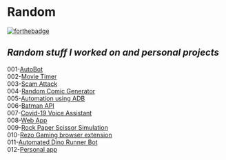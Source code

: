# Random

[![forthebadge](https://forthebadge.com/images/badges/60-percent-of-the-time-works-every-time.svg)](https://forthebadge.com)

<i>Random stuff I worked on and personal projects</i>
---

001-[AutoBot](https://github.com/SrijanReddy/Random/tree/master/001)
<br>
002-[Movie Timer](https://github.com/SrijanReddy/Random/tree/master/002)
<br>
003-[Scam Attack](https://github.com/SrijanReddy/Random/tree/master/003)
<br>
004-[Random Comic Generator](https://github.com/SrijanReddy/Random/tree/master/004)
<br>
005-[Automation using ADB](https://github.com/SrijanReddy/Random/tree/master/005)
<br>
006-[Batman API](https://github.com/SrijanReddy/Random/tree/master/006)
<br>
007-[Covid-19 Voice Assistant](https://github.com/SrijanReddy/Random/tree/master/007)
<br>
008-[Web App](https://github.com/SrijanReddy/Random/tree/master/008)
<br>
009-[Rock Paper Scissor Simulation](https://github.com/SrijanReddy/Random/tree/master/009)
<br>
010-[Rezo Gaming browser extension](https://github.com/SrijanReddy/Random/tree/master/010)
<br>
011-[Automated Dino Runner Bot](https://github.com/SrijanReddy/Random/tree/master/011)
<br>
012-[Personal app](https://github.com/SrijanReddy/Random/tree/master/012)
<br>
